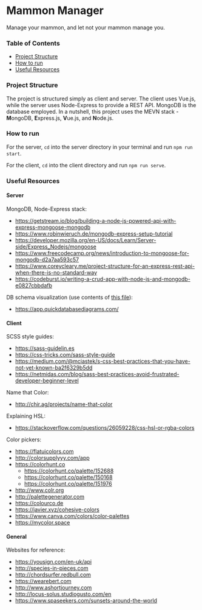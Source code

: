 # Mammon Manager
Manage your mammon, and let not your mammon manage you.

### Table of Contents
* [Project Structure](#project-structure)
* [How to run](#how-to-run)
* [Useful Resources](#useful-resources)

### Project Structure 
The project is structured simply as client and server. The client uses Vue.js, while the server uses Node-Express to 
provide a REST API. MongoDB is the database employed. In a nutshell, this project uses the MEVN stack - **M**ongoDB, 
**E**xpress.js, **V**ue.js, and **N**ode.js.

### How to run
For the server, `cd` into the server directory in your terminal and run `npm run start`.

For the client, `cd` into the client directory and run `npm run serve`.

### Useful Resources
#### Server
MongoDB, Node-Express stack:
* https://getstream.io/blog/building-a-node-js-powered-api-with-express-mongoose-mongodb
* https://www.robinwieruch.de/mongodb-express-setup-tutorial
* https://developer.mozilla.org/en-US/docs/Learn/Server-side/Express_Nodejs/mongoose
* https://www.freecodecamp.org/news/introduction-to-mongoose-for-mongodb-d2a7aa593c57
* https://www.coreycleary.me/project-structure-for-an-express-rest-api-when-there-is-no-standard-way
* https://codeburst.io/writing-a-crud-app-with-node-js-and-mongodb-e0827cbbdafb

DB schema visualization (use contents of [this file](server/dataVis.txt)):
* https://app.quickdatabasediagrams.com/

#### Client
SCSS style guides:
* https://sass-guidelin.es
* https://css-tricks.com/sass-style-guide
* https://medium.com/@mciastek/s-css-best-practices-that-you-have-not-yet-known-ba2f6329b5dd
* https://netmidas.com/blog/sass-best-practices-avoid-frustrated-developer-beginner-level

Name that Color:
* http://chir.ag/projects/name-that-color

Explaining HSL:
* https://stackoverflow.com/questions/26059228/css-hsl-or-rgba-colors

Color pickers:
* https://flatuicolors.com
* http://colorsupplyyy.com/app
* https://colorhunt.co
    * https://colorhunt.co/palette/152688
    * https://colorhunt.co/palette/150168
    * https://colorhunt.co/palette/151976
* http://www.colr.org
* http://palettegenerator.com
* https://colourco.de
* https://javier.xyz/cohesive-colors
* https://www.canva.com/colors/color-palettes
* https://mycolor.space

#### General
Websites for reference:
* https://yousign.com/en-uk/api  
* http://species-in-pieces.com 
* http://chordsurfer.redbull.com
* https://wearebert.com
* http://www.ashortjourney.com
* http://locus-solus.studiogusto.com/en
* https://www.spaseekers.com/sunsets-around-the-world
